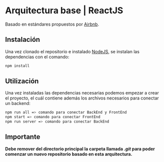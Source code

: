 # Arquitectura base | ReactJS

Basado en estándares propuestos por [Airbnb](https://github.com/airbnb/javascript/tree/master/react).

## Instalación

Una vez clonado el repositorio e instalado [NodeJS](https://nodejs.org/en/), se instalan las dependencias con el comando:

``` bash
npm install
```

## Utilización

Una vez instaladas las dependencias necesarias podemos empezar a crear el proyecto, el cuál contiene además los archivos necesarios para conectar un backend:

```bash
npm run all => comando para conectar BackEnd y FrontEnd
npm start => comando para conectar FrontEnd
npm run server => comando para conectar BackEnd
```
## Importante

**Debe remover del directorio principal la carpeta llamada _.git_ para poder comenzar un nuevo repositorio basado en esta arquitectura.**